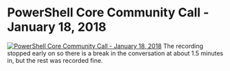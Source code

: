 ﻿# PowerShell Core Community Call - January 18, 2018

[![PowerShell Core Community Call - January 18, 2018](https://i4.ytimg.com/vi/SFz-fFue0dg/hqdefault.jpg "PowerShell Core Community Call - January 18, 2018")](https://www.youtube.com/watch?v=SFz-fFue0dg)
The recording stopped early on so there is a break in the conversation at about 1.5 minutes in, but the rest was recorded fine.


